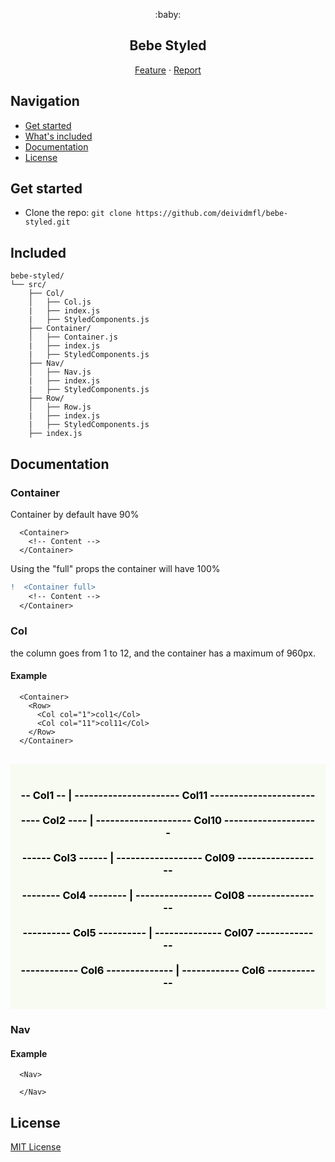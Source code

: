 <p align="center">
 :baby:
</p>

<h2 align="center">
  <strong>
    Bebe Styled
  </strong>
</h2>

<p align="center">
  <a href="https://github.com/deividmfl/bebe-styled/issues">Feature</a>
  ·
  <a href="https://github.com/deividmfl/bebe-styled/issues">Report</a>

</p>

## Navigation

- [Get started](#get-started)
- [What's included](#included)
- [Documentation](#documentation)
- [License](#license)

## Get started

- Clone the repo: `git clone https://github.com/deividmfl/bebe-styled.git`
<!-- - With [yarn](https://yarnpkg.com/): `yarn add bebe-styled`
- With [npm](https://www.npmjs.com/): `npm install bebe-styled` -->

## Included

```text
bebe-styled/
└── src/
    ├── Col/
    │   ├── Col.js
    |   ├── index.js
    |   ├── StyledComponents.js
    ├── Container/
    │   ├── Container.js
    |   ├── index.js
    |   ├── StyledComponents.js
    ├── Nav/
    │   ├── Nav.js
    |   ├── index.js
    |   ├── StyledComponents.js
    ├── Row/
    │   ├── Row.js
    |   ├── index.js
    |   ├── StyledComponents.js
    ├── index.js
```

## Documentation

<h3>
  <strong>Container</strong>
</h3>

<p>Container by default have 90%</p>

```text
  <Container>
    <!-- Content -->
  </Container>
```

<p>Using the "full" props the container will have 100%</p>

```diff
!  <Container full>
    <!-- Content -->
  </Container>
```

<h3>
  <strong>Col</strong>
</h3>

<p>the column goes from 1 to 12, and the container has a maximum of 960px.</p>

<h4>
  <strong>Example</strong>
</h4>

```text
  <Container>
    <Row>
      <Col col="1">col1</Col>
      <Col col="11">col11</Col>
    </Row>
  </Container>
```
<br>
<div style="background-color: #f7fbf1; color:black; padding: 1rem;">
  <h3 align="center">
    -- Col1 -- | ---------------------- Col11 ----------------------
    <br>
    <br>
    ---- Col2 ---- | -------------------- Col10 --------------------
    <br>
    <br>
    ------ Col3 ------ | ------------------ Col09 ------------------
    <br>
    <br>
    -------- Col4 -------- | ---------------- Col08 ----------------
    <br>
    <br>
    ---------- Col5 ---------- | -------------- Col07 --------------
    <br>
    <br>
    ------------ Col6 -------------- | ------------ Col6 ------------
  </h3>
</div>

<h3>
  <strong>Nav</strong>
</h3>

<h4>
  <strong>Example</strong>
</h4>

```text
  <Nav>

  </Nav>
```

## License

[MIT License](https://github.com/deividmfl/bebe-styled/blob/master/LICENSE)